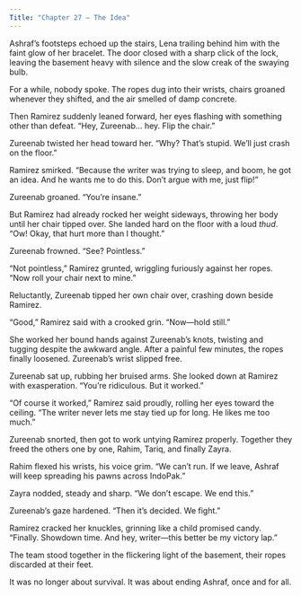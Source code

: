 ```yaml
---
Title: "Chapter 27 – The Idea"
---
```


Ashraf’s footsteps echoed up the stairs, Lena trailing behind him with the faint glow of her bracelet. The door closed with a sharp click of the lock, leaving the basement heavy with silence and the slow creak of the swaying bulb.

For a while, nobody spoke. The ropes dug into their wrists, chairs groaned whenever they shifted, and the air smelled of damp concrete.

Then Ramirez suddenly leaned forward, her eyes flashing with something other than defeat. “Hey, Zureenab… hey. Flip the chair.”

Zureenab twisted her head toward her. “Why? That’s stupid. We’ll just crash on the floor.”

Ramirez smirked. “Because the writer was trying to sleep, and boom, he got an idea. And he wants me to do this. Don’t argue with me, just flip!”

Zureenab groaned. “You’re insane.”

But Ramirez had already rocked her weight sideways, throwing her body until her chair tipped over. She landed hard on the floor with a loud *thud*. “Ow! Okay, that hurt more than I thought.”

Zureenab frowned. “See? Pointless.”

“Not pointless,” Ramirez grunted, wriggling furiously against her ropes. “Now roll your chair next to mine.”

Reluctantly, Zureenab tipped her own chair over, crashing down beside Ramirez.

“Good,” Ramirez said with a crooked grin. “Now—hold still.”

She worked her bound hands against Zureenab’s knots, twisting and tugging despite the awkward angle. After a painful few minutes, the ropes finally loosened. Zureenab’s wrist slipped free.

Zureenab sat up, rubbing her bruised arms. She looked down at Ramirez with exasperation. “You’re ridiculous. But it worked.”

“Of course it worked,” Ramirez said proudly, rolling her eyes toward the ceiling. “The writer never lets me stay tied up for long. He likes me too much.”

Zureenab snorted, then got to work untying Ramirez properly. Together they freed the others one by one, Rahim, Tariq, and finally Zayra.

Rahim flexed his wrists, his voice grim. “We can’t run. If we leave, Ashraf will keep spreading his pawns across IndoPak.”

Zayra nodded, steady and sharp. “We don’t escape. We end this.”

Zureenab’s gaze hardened. “Then it’s decided. We fight.”

Ramirez cracked her knuckles, grinning like a child promised candy. “Finally. Showdown time. And hey, writer—this better be my victory lap.”

The team stood together in the flickering light of the basement, their ropes discarded at their feet.

It was no longer about survival.
It was about ending Ashraf, once and for all.